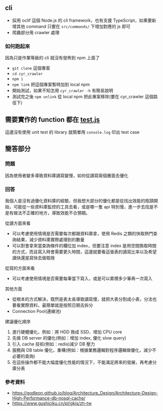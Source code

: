 
## cli 
* 採用 oclif 這個 Node.js 的 cli framework，也有支援 TypeScript，如果要新增其他 command 只要在 `src/commands/` 下增加對應的 js 即可
* 爬蟲部分用 crawler 處理

### 如何跑起來
因為只是作業等級的 cli 就沒有發佈到 npm 上面了
* `git clone` 這個專案
* `cd cyr_crawler`
* `npm i`
* `npm link` 把這個專案暫時加到 local npm 
* 開始測試，如果不知怎用 `cyr_crawler -h` 有簡易說明
* 測試完之後 `npm unlink` 從 local npm 把此專案移除(要在 cyr_crawler 這個路徑下)

## 需要實作的 function 都在 [test.js](test.js)
這邊沒有使用 unit test 的 library 就簡單用 `console.log` 印出 test case

## 簡答部分
### 問題
因為使用者變多導致資料庫讀寫變慢，如何從讀寫兩個層面去優化
### 回答
我個人是沒有過優化資料庫的經驗，但我想大部分的優化都是從找出效能的瓶頸開始，可能從一些資料庫監控的工具去看，或是哪一隻 api 特別慢，進一步去找是不是有做法不正確的地方，導致效能不合預期。

從讀方面來看
* 可以考慮使用情境是否需要每次都跟資料庫拿，使用 Redis 之類的快取熱門查詢結果，減少資料庫實際處理到的數量
* 可以對會拿來當查詢條件的欄位加 index，但要注意 index 是用空間換取時間的方式，而且寫入時會需要更久時間，這邊就要看這張表的讀寫比率以及希望讀快還是寫快去做取捨

從寫的方面來看
* 可以考慮使用情境是否需要每筆當下寫入，或是可以累積多少筆再一次寫入

其他方面
* 從根本的方式解決，既然是表太長導致讀寫慢，就把大表分割成小表，分法也要看實際資料，最簡單就是按照日期去拆分
* Connection Pool(連線池)

建議優化順序 
1. 進行硬體優化，例如：將 HDD 換成 SSD、增加 CPU core
1. 先做 DB server 的優化(例如：增加 index, 優化 slow query)
1. 引入 cache 技術(例如：redis)減少 DB 壓力
1. 服務與 DB table 優化，重構(例如：根據業務邏輯對程序邏輯做優化，減少不必要的查詢)
1. 在這些操作都不能大幅度優化性能的情況下，不能滿足將來的發展，再考慮分庫分表

### 參考資料
* https://godleon.github.io/blog/Architecture_Design/Architecture-Design-High-Performance-db-nosql-cache/
* https://www.gushiciku.cn/pl/gkis/zh-tw
